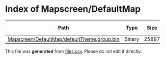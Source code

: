# Index of Mapscreen/DefaultMap

| Path | Type | Size | Format | Language | DiE Info | Notes | Hash |
| --- | --- | --- | --- | --- | --- | --- | --- |
| [Mapscreen/DefaultMap/defaultTheme.group.bin](./Mapscreen/DefaultMap/defaultTheme.group.bin) | Binary | 25887 |  |  |  |  | 5303c7f4a161fbfbd1b58940b7c88cccac1298a93e9495ae82c6385116c75eb4 |


This file was **generated** from [files.csv](../../../../../../../../../../files.csv). Please do not edit it directly.
